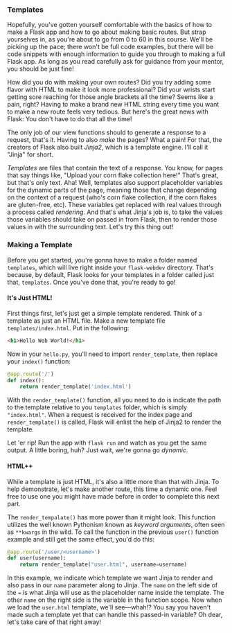 ### Templates

Hopefully, you've gotten yourself comfortable with the basics of how to make a Flask app and how to go about making basic routes. But strap yourselves in, as you're about to go from 0 to 60 in this course. We'll be picking up the pace; there won't be full code examples, but there will be code snippets with enough information to guide you through to making a full Flask app. As long as you read carefully ask for guidance from your mentor, you should be just fine!

[//]: # (At this point, I imagine we can cut off the "free" access and start hiding this content for non-course purchasers)

How did you do with making your own routes? Did you try adding some flavor with HTML to make it look more professional? Did your wrists start getting sore reaching for those angle brackets all the time? Seems like a pain, right? Having to make a brand new HTML string every time you want to make a new route feels very tedious. But here's the great news with Flask: You don't have to do that all the time!

The only job of our view functions should to generate a response to a request, that's it. Having to also *make* the pages? What a pain! For that, the creators of Flask also built *Jinja2*, which is a template engine. I'll call it "Jinja" for short.

[//]: # (TODO: Might make below more clear)

*Templates* are files that contain the text of a response. You know, for pages that say things like, "Upload your corn flake collection here!" That's great, but that's only text. Aha! Well, templates also support placeholder variables for the dynamic parts of the page, meaning those that change depending on the context of a request (who's corn flake collection, if the corn flakes are gluten-free, etc). These variables get replaced with real values through a process called *rendering*. And that's what Jinja's job is, to take the values those variables should take on passed in from Flask, then to render those values in with the surrounding text. Let's try this thing out!

### Making a Template

Before you get started, you're gonna have to make a folder named `templates`, which will live right inside your `flask-webdev` directory. That's because, by default, Flask looks for your templates in a folder called just that, `templates`. Once you've done that, you're ready to go!

#### It's Just HTML!

First things first, let's just get a simple template rendered. Think of a template as just an HTML file. Make a new template file `templates/index.html`. Put in the following:

```html
<h1>Hello Web World!</h1>
```

Now in your `hello.py`, you'll need to import `render_template`, then replace your `index()` function:

```python
@app.route('/')
def index():
    return render_template('index.html')
```

With the `render_template()` function, all you need to do is indicate the path to the template relative to you `templates` folder, which is simply `"index.html"`. When a request is received for the index page and `render_template()` is called, Flask will enlist the help of Jinja2 to render the template.

Let 'er rip! Run the app with `flask run` and watch as you get the same output. A little boring, huh? Just wait, we're gonna go *dynamic*.

#### HTML++

While a template is just HTML, it's also a little more than that with Jinja. To help demonstrate, let's make another route, this time a dynamic one. Feel free to use one you might have made before in order to complete this next part.

The `render_tempalate()` has more power than it might look. This function utilizes the well known Pythonism known as *keyword arguments*, often seen as `**kwargs` in the wild. To call the function in the previous `user()` function example and still get the same effect, you'd do this:

```python
@app.route('/user/<username>')
def user(username):
    return render_template("user.html", username=username)
```

In this example, we indicate which template we want Jinja to render and also pass in our `name` parameter along to Jinja. The `name` on the left side of the `=` is what Jinja will use as the placeholder name inside the template. The other `name` on the right side is the variable in the function scope. Now when we load the `user.html` template, we'll see—whah!? You say you haven't made such a template yet that can handle this passed-in variable? Oh dear, let's take care of that right away!
